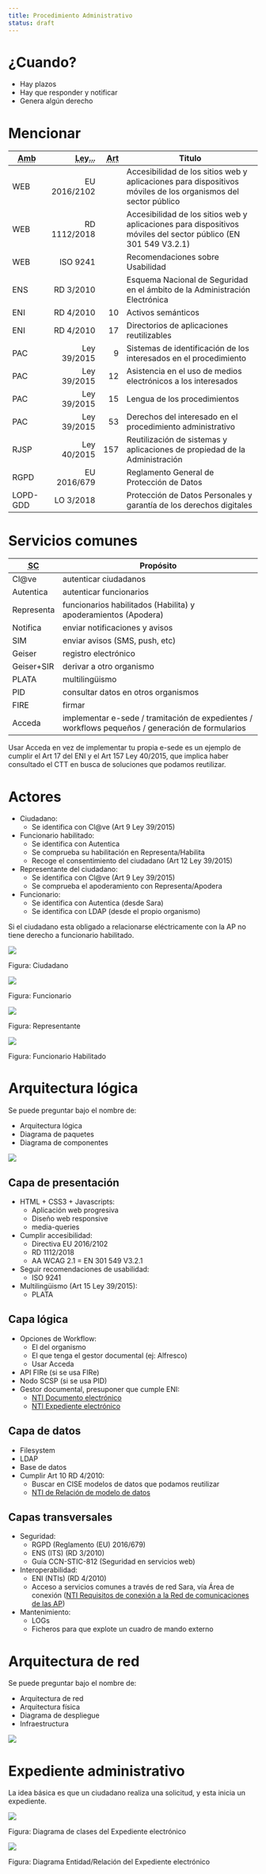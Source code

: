 ```yaml
---
title: Procedimiento Administrativo
status: draft
---
```


# ¿Cuando?

* Hay plazos
* Hay que responder y notificar
* Genera algún derecho

# Mencionar

| <abbr title="Ambito">Amb</abbr> | <abbr title="Normativa, estándar, guiá...">Ley...</abbr> | <abbr title="Artículo">Art</abr> | Titulo |
|-|-------------:|----:|-----|
|  WEB |  EU 2016/2102 |      | Accesibilidad de los sitios web y aplicaciones para dispositivos móviles de los organismos del sector público |
|  WEB |  RD 1112/2018 |      | Accesibilidad de los sitios web y aplicaciones para dispositivos móviles del sector público (EN 301 549 V3.2.1) |
|  WEB |      ISO 9241 |      | Recomendaciones sobre Usabilidad |
|  ENS |     RD 3/2010 |      | Esquema Nacional de Seguridad en el ámbito de la Administración Electrónica |
|  ENI |     RD 4/2010 |   10 | Activos semánticos |
|  ENI |     RD 4/2010 |   17 | Directorios de aplicaciones reutilizables |
|  PAC |   Ley 39/2015 |    9 | Sistemas de identificación de los interesados en el procedimiento |
|  PAC |   Ley 39/2015 |   12 | Asistencia en el uso de medios electrónicos a los interesados |
|  PAC |   Ley 39/2015 |   15 | Lengua de los procedimientos |
|  PAC |   Ley 39/2015 |   53 | Derechos del interesado en el procedimiento administrativo |
| RJSP |   Ley 40/2015 |  157 | Reutilización de sistemas y aplicaciones de propiedad de la Administración |
| RGPD |   EU 2016/679 |      | Reglamento General de Protección de Datos |
| LOPD-GDD | LO 3/2018 |      | Protección de Datos Personales y garantía de los derechos digitales |

# Servicios comunes

| <abbr title="Servicio común">SC</abbr> | Propósito |
|-|-|
| Cl@ve      | autenticar ciudadanos |
| Autentica  | autenticar funcionarios |
| Representa | funcionarios habilitados (Habilita) y apoderamientos (Apodera) |
| Notifica   | enviar notificaciones y avisos |
| SIM        | enviar avisos (SMS, push, etc) |
| Geiser     | registro electrónico |
| Geiser+SIR | derivar a otro organismo |
| PLATA      | multilingüismo |
| PID        | consultar datos en otros organismos |
| FIRE       | firmar |
| Acceda     | implementar e-sede / tramitación de expedientes / workflows pequeños / generación de formularios |

Usar Acceda en vez de implementar tu propia e-sede es un ejemplo de cumplir
el Art 17 del ENI y el Art 157 Ley 40/2015, que implica haber consultado el CTT en busca de
soluciones que podamos reutilizar.

# Actores

* Ciudadano:
    * Se identifica con Cl@ve (Art 9 Ley 39/2015)
* Funcionario habilitado:
    * Se identifica con Autentica
    * Se comprueba su habilitación en Representa/Habilita
    * Recoge el consentimiento del ciudadano (Art 12 Ley 39/2015)
* Representante del ciudadano:
    * Se identifica con Cl@ve (Art 9 Ley 39/2015)
    * Se comprueba el apoderamiento con Representa/Apodera
* Funcionario:
    * Se identifica con Autentica (desde Sara)
    * Se identifica con LDAP (desde el propio organismo)

Si el ciudadano esta obligado a relacionarse eléctricamente con la AP
no tiene derecho a funcionario habilitado.

![](img/actor-ciudadano.png)

Figura: Ciudadano

![](img/actor-funcionario.png)

Figura: Funcionario

![](img/actor-representante.png)

Figura: Representante

![](img/actor-funcionario-habilitado.png)

Figura: Funcionario Habilitado

# Arquitectura lógica

Se puede preguntar bajo el nombre de:

* Arquitectura lógica
* Diagrama de paquetes
* Diagrama de componentes

![](img/logica.png)

<div data-open class="col2"></div>
<div data-open></div>

## Capa de presentación

* HTML + CSS3 + Javascripts:
    * Aplicación web progresiva
    * Diseño web responsive
    * media-queries
* Cumplir accesibilidad:
    * Directiva EU 2016/2102
    * RD 1112/2018
    * AA WCAG 2.1 = EN 301 549 V3.2.1
* Seguir recomendaciones de usabilidad:
    * ISO 9241
* Multilingüismo (Art 15 Ley 39/2015):
    * PLATA

<div data-close></div>
<div data-open></div>

## Capa lógica

* Opciones de Workflow:
    * El del organismo
    * El que tenga el gestor documental (ej: Alfresco)
    * Usar Acceda
* API FIRe (si se usa FIRe)
* Nodo SCSP (si se usa PID)
* Gestor documental, presuponer que cumple ENI:
    * [NTI Documento electrónico]({filename}/posts/apuntes/B1/04-ENI.md#documento-electronico)
    * [NTI Expediente electrónico]({filename}/posts/apuntes/B1/04-ENI.md#expediente-electronico)

<div data-close></div>
<div data-open></div>

## Capa de datos

* Filesystem
* LDAP
* Base de datos
* Cumplir Art 10 RD 4/2010:
    * Buscar en CISE modelos de datos que podamos reutilizar
    * [NTI de Relación de modelo de datos]({filename}/posts/apuntes/B1/04-ENI.md#relacion-de-modelos-de-datos)

<div data-close></div>
<div data-open></div>

## Capas transversales

* Seguridad:
    * RGPD (Reglamento (EU) 2016/679)
    * ENS (ITS) (RD 3/2010)
    * Guía CCN-STIC-812 (Seguridad en servicios web)
* Interoperabilidad:
    * ENI (NTIs) (RD 4/2010)
    * Acceso a servicios comunes a través de red Sara, vía Área de conexión ([NTI Requisitos de conexión a la Red de comunicaciones de las AP]({filename}/posts/apuntes/B1/04-ENI.md#requisitos-de-conexion-a-la-red-de-comunicaciones-de-las-administraciones-publicas-espanolas))
* Mantenimiento:
    * LOGs
    * Ficheros para que explote un cuadro de mando externo

<div data-close></div>

<div data-close></div>

# Arquitectura de red

Se puede preguntar bajo el nombre de:

* Arquitectura de red
* Arquitectura física
* Diagrama de despliegue
* Infraestructura

![](img/red.png)

# Expediente administrativo

La idea básica es que un ciudadano realiza una solicitud, y esta inicia
un expediente.

![](img/clases-expediente.png)

Figura: Diagrama de clases del Expediente electrónico

![](img/entidades-expediente.png)

Figura: Diagrama Entidad/Relación del Expediente electrónico

